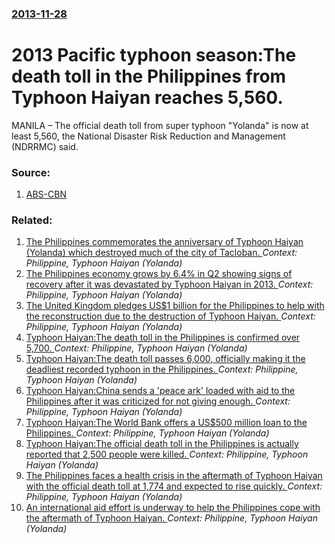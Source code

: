 ### [2013-11-28](/news/2013/11/28/index.md)

# 2013 Pacific typhoon season:The death toll in the Philippines from Typhoon Haiyan reaches 5,560. 

MANILA &ndash; The official death toll from super typhoon &quot;Yolanda&quot; is now at least 5,560, the National Disaster Risk Reduction and Management (NDRRMC) said.


### Source:

1. [ABS-CBN](http://www.abs-cbnnews.com/nation/regions/11/28/13/yolanda-deaths-now-5560)

### Related:

1. [The Philippines commemorates the anniversary of Typhoon Haiyan (Yolanda) which destroyed much of the city of Tacloban. ](/news/2014/11/7/the-philippines-commemorates-the-anniversary-of-typhoon-haiyan-yolanda-which-destroyed-much-of-the-city-of-tacloban.md) _Context: Philippine, Typhoon Haiyan (Yolanda)_
2. [The Philippines economy grows by 6.4% in Q2 showing signs of recovery after it was devastated by Typhoon Haiyan in 2013. ](/news/2014/08/28/the-philippines-economy-grows-by-6-4-in-q2-showing-signs-of-recovery-after-it-was-devastated-by-typhoon-haiyan-in-2013.md) _Context: Philippine, Typhoon Haiyan (Yolanda)_
3. [The United Kingdom pledges US$1 billion for the Philippines to help with the reconstruction due to the destruction of Typhoon Haiyan. ](/news/2013/12/24/the-united-kingdom-pledges-us-1-billion-for-the-philippines-to-help-with-the-reconstruction-due-to-the-destruction-of-typhoon-haiyan.md) _Context: Philippine, Typhoon Haiyan (Yolanda)_
4. [Typhoon Haiyan:The death toll in the Philippines is confirmed over 5,700. ](/news/2013/12/2/typhoon-haiyan-pthe-death-toll-in-the-philippines-is-confirmed-over-5-700.md) _Context: Philippine, Typhoon Haiyan (Yolanda)_
5. [Typhoon Haiyan:The death toll passes 6,000, officially making it the deadliest recorded typhoon in the Philippines. ](/news/2013/12/13/typhoon-haiyan-pthe-death-toll-passes-6-000-officially-making-it-the-deadliest-recorded-typhoon-in-the-philippines.md) _Context: Philippine, Typhoon Haiyan (Yolanda)_
6. [Typhoon Haiyan:China sends a 'peace ark' loaded with aid to the Philippines after it was criticized for not giving enough. ](/news/2013/11/20/typhoon-haiyan-pchina-sends-a-peace-ark-loaded-with-aid-to-the-philippines-after-it-was-criticized-for-not-giving-enough.md) _Context: Philippine, Typhoon Haiyan (Yolanda)_
7. [Typhoon Haiyan:The World Bank offers a US$500 million loan to the Philippines. ](/news/2013/11/19/typhoon-haiyan-pthe-world-bank-offers-a-us-500-million-loan-to-the-philippines.md) _Context: Philippine, Typhoon Haiyan (Yolanda)_
8. [Typhoon Haiyan:The official death toll in the Philippines is actually reported that 2,500 people were killed. ](/news/2013/11/13/typhoon-haiyan-pthe-official-death-toll-in-the-philippines-is-actually-reported-that-2-500-people-were-killed.md) _Context: Philippine, Typhoon Haiyan (Yolanda)_
9. [The Philippines faces a health crisis in the aftermath of Typhoon Haiyan with the official death toll at 1,774 and expected to rise quickly. ](/news/2013/11/12/the-philippines-faces-a-health-crisis-in-the-aftermath-of-typhoon-haiyan-with-the-official-death-toll-at-1-774-and-expected-to-rise-quickly.md) _Context: Philippine, Typhoon Haiyan (Yolanda)_
10. [An international aid effort is underway to help the Philippines cope with the aftermath of Typhoon Haiyan. ](/news/2013/11/11/an-international-aid-effort-is-underway-to-help-the-philippines-cope-with-the-aftermath-of-typhoon-haiyan.md) _Context: Philippine, Typhoon Haiyan (Yolanda)_
